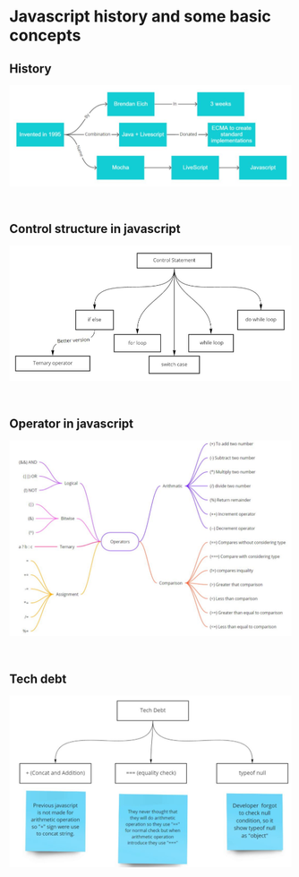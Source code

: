 # **Javascript history and some basic concepts**

## **History**

![image](./image/1.jpg)

<br/>

## **Control structure in javascript**

![image](./image/2.jpg)

<br/>

## **Operator in javascript**

![image](./image/3.jpg)

<br/>

## **Tech debt**

![image](./image/4.jpg)
